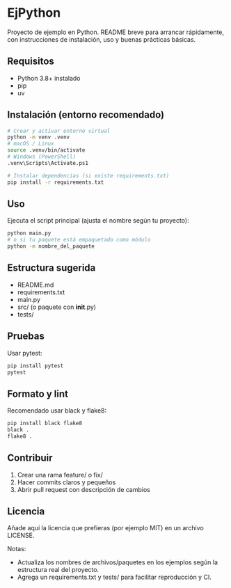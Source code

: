 # EjPython

Proyecto de ejemplo en Python. README breve para arrancar rápidamente, con instrucciones de instalación, uso y buenas prácticas básicas.

## Requisitos

- Python 3.8+ instalado
- pip
- uv

## Instalación (entorno recomendado)

```bash
# Crear y activar entorno virtual
python -m venv .venv
# macOS / Linux
source .venv/bin/activate
# Windows (PowerShell)
.venv\Scripts\Activate.ps1

# Instalar dependencias (si existe requirements.txt)
pip install -r requirements.txt
```

## Uso

Ejecuta el script principal (ajusta el nombre según tu proyecto):

```bash
python main.py
# o si tu paquete está empaquetado como módulo
python -m nombre_del_paquete
```

## Estructura sugerida

- README.md
- requirements.txt
- main.py
- src/ (o paquete con **init**.py)
- tests/

## Pruebas

Usar pytest:

```bash
pip install pytest
pytest
```

## Formato y lint

Recomendado usar black y flake8:

```bash
pip install black flake8
black .
flake8 .
```

## Contribuir

1. Crear una rama feature/ o fix/
2. Hacer commits claros y pequeños
3. Abrir pull request con descripción de cambios

## Licencia

Añade aquí la licencia que prefieras (por ejemplo MIT) en un archivo LICENSE.

Notas:

- Actualiza los nombres de archivos/paquetes en los ejemplos según la estructura real del proyecto.
- Agrega un requirements.txt y tests/ para facilitar reproducción y CI.
